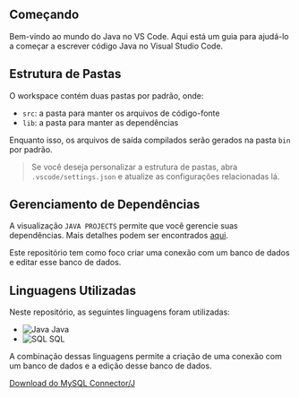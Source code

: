 
## Começando

Bem-vindo ao mundo do Java no VS Code. Aqui está um guia para ajudá-lo a começar a escrever código Java no Visual Studio Code.

## Estrutura de Pastas

O workspace contém duas pastas por padrão, onde:

- `src`: a pasta para manter os arquivos de código-fonte
- `lib`: a pasta para manter as dependências

Enquanto isso, os arquivos de saída compilados serão gerados na pasta `bin` por padrão.

> Se você deseja personalizar a estrutura de pastas, abra `.vscode/settings.json` e atualize as configurações relacionadas lá.

## Gerenciamento de Dependências

A visualização `JAVA PROJECTS` permite que você gerencie suas dependências. Mais detalhes podem ser encontrados [aqui](https://github.com/microsoft/vscode-java-dependency#manage-dependencies).

Este repositório tem como foco criar uma conexão com um banco de dados e editar esse banco de dados.


## Linguagens Utilizadas

Neste repositório, as seguintes linguagens foram utilizadas:

- ![Java](https://example.com/java-icon.png) Java
- ![SQL](https://example.com/sql-icon.png) SQL

A combinação dessas linguagens permite a criação de uma conexão com um banco de dados e a edição desse banco de dados.

[Download do MySQL Connector/J](https://dev.mysql.com/downloads/connector/j/)